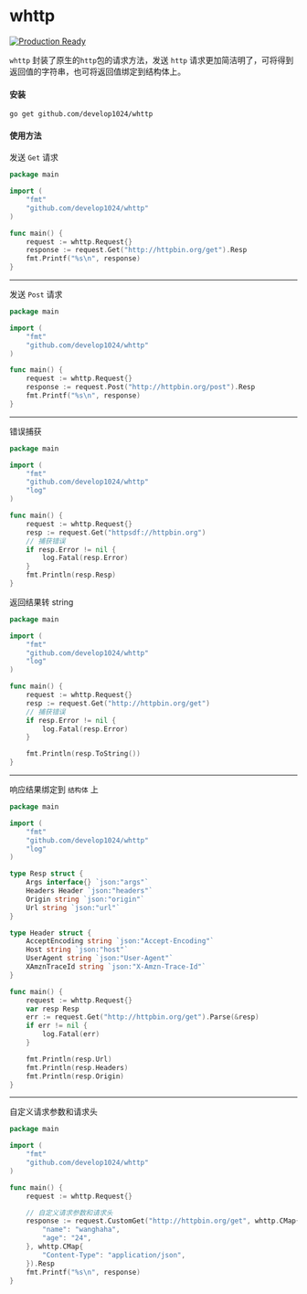 # whttp

[![Production Ready](https://img.shields.io/badge/production-ready-blue.svg)](https://github.com/develop1024/whttp)

`whttp` 封装了原生的`http`包的请求方法，发送 `http` 请求更加简洁明了，可将得到返回值的字符串，也可将返回值绑定到结构体上。


#### 安装
```
go get github.com/develop1024/whttp
```

#### 使用方法
发送 `Get` 请求

```go
package main

import (
	"fmt"
	"github.com/develop1024/whttp"
)

func main() {
	request := whttp.Request{}
	response := request.Get("http://httpbin.org/get").Resp
	fmt.Printf("%s\n", response)
}
```
---

发送 `Post` 请求
```go
package main

import (
	"fmt"
	"github.com/develop1024/whttp"
)

func main() {
	request := whttp.Request{}
	response := request.Post("http://httpbin.org/post").Resp
	fmt.Printf("%s\n", response)
}
```

---


错误捕获
```go
package main

import (
	"fmt"
	"github.com/develop1024/whttp"
	"log"
)

func main() {
	request := whttp.Request{}
	resp := request.Get("httpsdf://httpbin.org")
	// 捕获错误
	if resp.Error != nil {
		log.Fatal(resp.Error)
	}
	fmt.Println(resp.Resp)
}
```


返回结果转 string
```go
package main

import (
	"fmt"
	"github.com/develop1024/whttp"
	"log"
)

func main() {
	request := whttp.Request{}
	resp := request.Get("http://httpbin.org/get")
	// 捕获错误
	if resp.Error != nil {
		log.Fatal(resp.Error)
	}

	fmt.Println(resp.ToString())
}
```


---

响应结果绑定到 `结构体` 上
```go
package main

import (
	"fmt"
	"github.com/develop1024/whttp"
	"log"
)

type Resp struct {
	Args interface{} `json:"args"`
	Headers Header `json:"headers"`
	Origin string `json:"origin"`
	Url string `json:"url"`
}

type Header struct {
	AcceptEncoding string `json:"Accept-Encoding"`
	Host string `json:"host"`
	UserAgent string `json:"User-Agent"`
	XAmznTraceId string `json:"X-Amzn-Trace-Id"`
}

func main() {
	request := whttp.Request{}
	var resp Resp
	err := request.Get("http://httpbin.org/get").Parse(&resp)
	if err != nil {
		log.Fatal(err)
	}

	fmt.Println(resp.Url)
	fmt.Println(resp.Headers)
	fmt.Println(resp.Origin)
}
```
---

自定义请求参数和请求头
```go
package main

import (
	"fmt"
	"github.com/develop1024/whttp"
)

func main() {
	request := whttp.Request{}

	// 自定义请求参数和请求头
	response := request.CustomGet("http://httpbin.org/get", whttp.CMap{
		"name": "wanghaha",
		"age": "24",
	}, whttp.CMap{
		"Content-Type": "application/json",
	}).Resp
	fmt.Printf("%s\n", response)
}
```